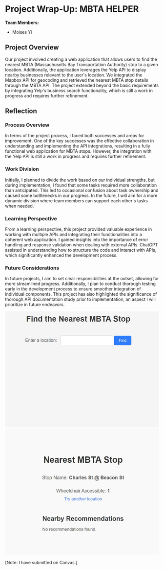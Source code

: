 # Project Wrap-Up: MBTA HELPER

**Team Members:**
- Moises Yi

## Project Overview

Our project involved creating a web application that allows users to find the nearest MBTA (Massachusetts Bay Transportation Authority) stop to a given location. Additionally, the application leverages the Yelp API to display nearby businesses relevant to the user's location. We integrated the Mapbox API for geocoding and retrieved the nearest MBTA stop details through the MBTA API. The project extended beyond the basic requirements by integrating Yelp's business search functionality, which is still a work in progress and requires further refinement.

## Reflection 

### Process Overview

In terms of the project process, I faced both successes and areas for improvement. One of the key successes was the effective collaboration in understanding and implementing the API integrations, resulting in a fully functional web application for MBTA stops. However, the integration with the Yelp API is still a work in progress and requires further refinement.

### Work Division

Initially, I planned to divide the work based on our individual strengths, but during implementation, I found that some tasks required more collaboration than anticipated. This led to occasional confusion about task ownership and caused some bottlenecks in our progress. In the future, I will aim for a more dynamic division where team members can support each other's tasks when needed.

### Learning Perspective

From a learning perspective, this project provided valuable experience in working with multiple APIs and integrating their functionalities into a coherent web application. I gained insights into the importance of error handling and response validation when dealing with external APIs. ChatGPT assisted in understanding how to structure the code and interact with APIs, which significantly enhanced the development process.

### Future Considerations

In future projects, I aim to set clear responsibilities at the outset, allowing for more streamlined progress. Additionally, I plan to conduct thorough testing early in the development process to ensure smoother integration of individual components. This project has also highlighted the significance of thorough API documentation study prior to implementation, an aspect I will prioritize in future endeavors.

![Search Page](search_page.jpg)
![Result Page](Result_page.jpg)

[Note: I have submitted on Canvas.]
